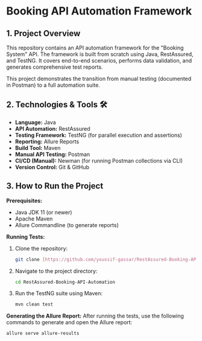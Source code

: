 # Booking API Automation Framework

## 1. Project Overview

This repository contains an API automation framework for the "Booking System" API. The framework is built from scratch using Java, RestAssured, and TestNG. It covers end-to-end scenarios, performs data validation, and generates comprehensive test reports.

This project demonstrates the transition from manual testing (documented in Postman) to a full automation suite.

## 2. Technologies & Tools 🛠️

* **Language:** Java
* **API Automation:** RestAssured
* **Testing Framework:** TestNG (for parallel execution and assertions)
* **Reporting:** Allure Reports
* **Build Tool:** Maven
* **Manual API Testing:** Postman
* **CI/CD (Manual):** Newman (for running Postman collections via CLI)
* **Version Control:** Git & GitHub

## 3. How to Run the Project

**Prerequisites:**
* Java JDK 11 (or newer)
* Apache Maven
* Allure Commandline (to generate reports)

**Running Tests:**
1.  Clone the repository:
    ```bash
    git clone [https://github.com/youssif-gassar/RestAssured-Booking-API-Automation.git](https://github.com/youssif-gassar/RestAssured-Booking-API-Automation.git)
    ```
2.  Navigate to the project directory:
    ```bash
    cd RestAssured-Booking-API-Automation
    ```
3.  Run the TestNG suite using Maven:
    ```bash
    mvn clean test
    ```

**Generating the Allure Report:**
After running the tests, use the following commands to generate and open the Allure report:

```bash
allure serve allure-results
